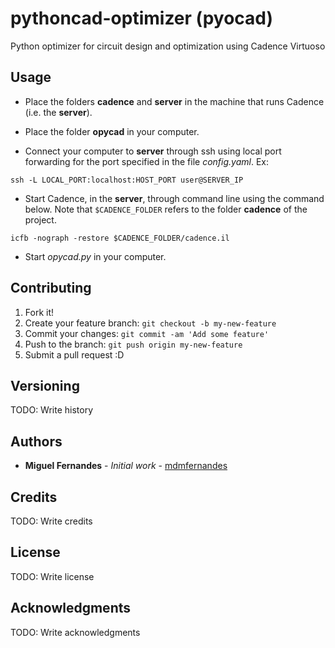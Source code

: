 # pythoncad-optimizer (pyocad)

Python optimizer for circuit design and optimization using Cadence Virtuoso

## Usage

* Place the folders **cadence** and **server** in the machine that runs Cadence (i.e. the **server**).

* Place the folder **opycad** in your computer.

* Connect your computer to **server** through ssh using local port forwarding for the port specified in the file *config.yaml*. Ex:

```Shell script
ssh -L LOCAL_PORT:localhost:HOST_PORT user@SERVER_IP
```

* Start Cadence, in the **server**, through command line using the command below. Note that `$CADENCE_FOLDER` refers to the folder **cadence** of the project.

```Shell script
icfb -nograph -restore $CADENCE_FOLDER/cadence.il
```

* Start *opycad.py* in your computer.

## Contributing

1. Fork it!
2. Create your feature branch: `git checkout -b my-new-feature`
3. Commit your changes: `git commit -am 'Add some feature'`
4. Push to the branch: `git push origin my-new-feature`
5. Submit a pull request :D

## Versioning

TODO: Write history

## Authors

* **Miguel Fernandes** - *Initial work* - [mdmfernandes](https://github.com/mdmfernandes)

## Credits

TODO: Write credits

## License

TODO: Write license

## Acknowledgments

TODO: Write acknowledgments